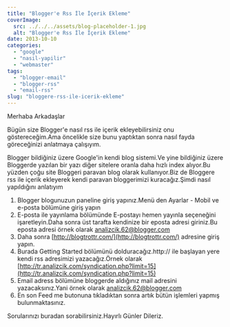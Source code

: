 ```yaml
---
title: "Blogger'e Rss İle İçerik Ekleme"
coverImage:
  src: ../../../assets/blog-placeholder-1.jpg
  alt: "Blogger'e Rss İle İçerik Ekleme"
date: 2013-10-10
categories: 
  - "google"
  - "nasil-yapilir"
  - "webmaster"
tags: 
  - "blogger-email"
  - "blogger-rss"
  - "email-rss"
slug: "bloggere-rss-ile-icerik-ekleme"
---
```


Merhaba Arkadaşlar

Bügün size Blogger'e nasıl rss ile içerik ekleyebilirsiniz onu göstereceğim.Ama öncelikle size bunu yaptıktan sonra nasıl fayda göreceğinizi anlatmaya çalışıyım.

Blogger bildiğiniz üzere Google'in kendi blog sistemi.Ve yine bildiğiniz üzere Bloggerde yazılan bir yazı diğer sitelere oranla daha hızlı index alıyor.Bu yüzden çoğu site Bloggeri paravan blog olarak kullanıyor.Biz de Bloggere rss ile içerik ekleyerek kendi paravan bloggerimizi kuracağız.Şimdi nasıl yapıldığını anlatıyım

1. Blogger blogunuzun paneline giriş yapınız.Menü den Ayarlar - Mobil ve e-posta bölümüne giriş yapın
2. E-posta ile yayınlama bölümünde E-postayı hemen yayınla seçeneğini işaretleyin.Daha sonra üst tarafta kendinize bir eposta adresi giriniz.Bu eposta adresi örnek olarak analizcik.62@blogger.com
3. Daha sonra [http://blogtrottr.com/](http://blogtrottr.com/) adresine giriş yapın.
4. Burada Getting Started bölümünü dolduracağız.http:// ile başlayan yere kendi rss adresimizi yazacağız.Örnek olarak [http://tr.analizcik.com/syndication.php?limit=15](http://tr.analizcik.com/syndication.php?limit=15)
5. Email adress bölümüne bloggerde aldığınız mail adresini yazacaksınız.Yani örnek olarak analizcik.62@blogger.com
6. En son Feed me butonuna tıkladıktan sonra artık bütün işlemleri yapmış bulunmaktasınız.

Sorularınızı buradan sorabilirsiniz.Hayırlı Günler Dileriz.
